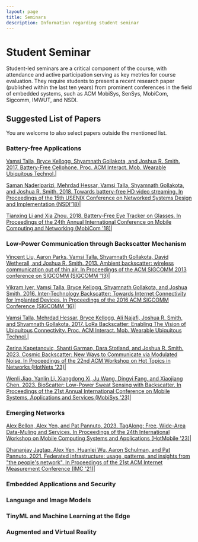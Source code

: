 ```yaml
---
layout: page
title: Seminars
description: Information regarding student seminar 
---
```


# Student Seminar

Student-led seminars are a critical component of the course, with attendance and active participation serving as key metrics for course  evaluation. They require students to present a recent research paper (published within the last ten years) from prominent conferences in the field of embedded systems, such as ACM MobiSys, SenSys, MobiCom, Sigcomm, IMWUT, and NSDI.


## Suggested List of Papers

You are welcome to also select papers outside the mentioned list.

### Battery-free Applications

[Vamsi Talla, Bryce Kellogg, Shyamnath Gollakota, and Joshua R. Smith. 2017. Battery-Free Cellphone. Proc. ACM Interact. Mob. Wearable Ubiquitous Technol.](https://dl.acm.org/doi/10.1145/3090090)|

[Saman Naderiparizi, Mehrdad Hessar, Vamsi Talla, Shyamnath Gollakota, and Joshua R. Smith. 2018. Towards battery-free HD video streaming. In Proceedings of the 15th USENIX Conference on Networked Systems Design and Implementation (NSDI'18)](https://www.usenix.org/system/files/conference/nsdi18/nsdi18-naderiparizi.pdf)|

[Tianxing Li and Xia Zhou. 2018. Battery-Free Eye Tracker on Glasses. In Proceedings of the 24th Annual International Conference on Mobile Computing and Networking (MobiCom '18)](https://dl.acm.org/doi/10.1145/3241539.3241578)|


### Low-Power Communication through Backscatter Mechanism

[Vincent Liu, Aaron Parks, Vamsi Talla, Shyamnath Gollakota, David Wetherall, and Joshua R. Smith. 2013. Ambient backscatter: wireless communication out of thin air. In Proceedings of the ACM SIGCOMM 2013 conference on SIGCOMM (SIGCOMM '13)](https://dl.acm.org/doi/10.1145/2486001.2486015)|

[Vikram Iyer, Vamsi Talla, Bryce Kellogg, Shyamnath Gollakota, and Joshua Smith. 2016. Inter-Technology Backscatter: Towards Internet Connectivity for Implanted Devices. In Proceedings of the 2016 ACM SIGCOMM Conference (SIGCOMM '16)](https://dl.acm.org/doi/10.1145/2934872.2934894)|

[Vamsi Talla, Mehrdad Hessar, Bryce Kellogg, Ali Najafi, Joshua R. Smith, and Shyamnath Gollakota. 2017. LoRa Backscatter: Enabling The Vision of Ubiquitous Connectivity. Proc. ACM Interact. Mob. Wearable Ubiquitous Technol.](https://dl.acm.org/doi/10.1145/3130970)|

[Zerina Kapetanovic, Shanti Garman, Dara Stotland, and Joshua R. Smith. 2023. Cosmic Backscatter: New Ways to Communicate via Modulated Noise. In Proceedings of the 22nd ACM Workshop on Hot Topics in Networks (HotNets '23)](https://dl.acm.org/doi/10.1145/3626111.3628203)|

[Wenli Jiao, Yanlin Li, Xiangdong Xi, Ju Wang, Dingyi Fang, and Xiaojiang Chen. 2023. BioScatter: Low-Power Sweat Sensing with Backscatter. In Proceedings of the 21st Annual International Conference on Mobile Systems, Applications and Services (MobiSys '23)](https://dl.acm.org/doi/abs/10.1145/3581791.3596834)|


### Emerging Networks

[Alex Bellon, Alex Yen, and Pat Pannuto. 2023. TagAlong: Free, Wide-Area Data-Muling and Services. In Proceedings of the 24th International Workshop on Mobile Computing Systems and Applications (HotMobile '23)](https://patpannuto.com/pubs/bellon2023tagalong.pdf)|

[Dhananjay Jagtap, Alex Yen, Huanlei Wu, Aaron Schulman, and Pat Pannuto. 2021. Federated infrastructure: usage, patterns, and insights from "the people's network". In Proceedings of the 21st ACM Internet Measurement Conference (IMC '21)](https://dl.acm.org/doi/10.1145/3487552.3487846)|

### Embedded Applications and Security





### Language and Image Models


### TinyML and Machine Learning at the Edge


### Augmented and Virtual Reality



